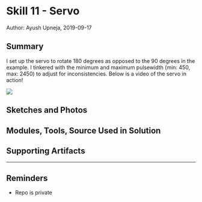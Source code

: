 #  Skill 11 - Servo

Author: Ayush Upneja, 2019-09-17

## Summary

I set up the servo to rotate 180 degrees as opposed to the 90 degrees in the example. I tinkered with the minimum and maximum pulsewidth (min: 450, max: 2450) to adjust for inconsistencies. Below is a video of the servo in action!

<a href="http://www.youtube.com/watch?feature=player_embedded&v=Xn9xlmdU5G0
" target="_blank"><img src="http://img.youtube.com/vi/Xn9xlmdU5G0/0.jpg" 
/></a>


## Sketches and Photos


## Modules, Tools, Source Used in Solution


## Supporting Artifacts


-----

## Reminders
- Repo is private
